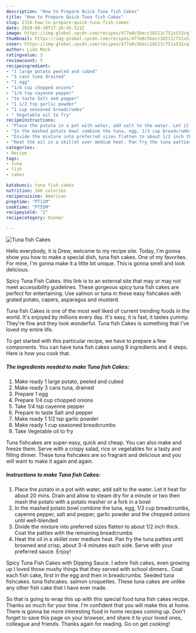 ```yaml
---
description: "How to Prepare Quick Tuna fish Cakes"
title: "How to Prepare Quick Tuna fish Cakes"
slug: 2316-how-to-prepare-quick-tuna-fish-cakes
date: 2020-08-30T17:26:45.521Z
image: https://img-global.cpcdn.com/recipes/477e8c5becc18213/751x532cq70/tuna-fish-cakes-recipe-main-photo.jpg
thumbnail: https://img-global.cpcdn.com/recipes/477e8c5becc18213/751x532cq70/tuna-fish-cakes-recipe-main-photo.jpg
cover: https://img-global.cpcdn.com/recipes/477e8c5becc18213/751x532cq70/tuna-fish-cakes-recipe-main-photo.jpg
author: Lida Mack
ratingvalue: 3
reviewcount: 5
recipeingredient:
- "1 large potato peeled and cubed"
- "3 cans tuna drained"
- "1 egg"
- "1/4 cup chopped onions"
- "1/4 tsp cayenne pepper"
- "to taste Salt and pepper"
- "1 1/2 tsp garlic powder"
- "1 cup seasoned breadcrumbs"
- " Vegetable oil to fry"
recipeinstructions:
- "Place the potato in a pot with water, add salt to the water. Let it heat for about 20 mins. Drain and allow to steam dry for a minute or two then mash the potato with a potato masher or a fork in a bowl"
- "In the mashed potato bowl combine the tuna, egg, 1/3 cup breadcrumbs, cayenne pepper, salt and pepper, garlic powder and the chopped onions until well-blended"
- "Divide the mixture into preferred sizes flatten to about 1/2 inch thick. Coat the patties with the remaining breadcrumbs"
- "Heat the oil in a skillet over medium heat. Pan fry the tuna patties until browned and crisp, about 3-4 minutes each side. Serve with your preferred sauce. Enjoy!"
categories:
- Recipe
tags:
- tuna
- fish
- cakes

katakunci: tuna fish cakes 
nutrition: 166 calories
recipecuisine: American
preptime: "PT11M"
cooktime: "PT55M"
recipeyield: "2"
recipecategory: Dinner

---
```



![Tuna fish Cakes](https://img-global.cpcdn.com/recipes/477e8c5becc18213/751x532cq70/tuna-fish-cakes-recipe-main-photo.jpg)

Hello everybody, it is Drew, welcome to my recipe site. Today, I'm gonna show you how to make a special dish, tuna fish cakes. One of my favorites. For mine, I'm gonna make it a little bit unique. This is gonna smell and look delicious.

Spicy Tuna Fish Cakes. this link is to an external site that may or may not meet accessibility guidelines. These gorgeous spicy tuna fish cakes are perfect for entertaining. Use salmon or tuna in these easy fishcakes with grated potato, capers, asparagus and mustard.

Tuna fish Cakes is one of the most well liked of current trending foods in the world. It's enjoyed by millions every day. It's easy, it is fast, it tastes yummy. They're fine and they look wonderful. Tuna fish Cakes is something that I've loved my entire life.


To get started with this particular recipe, we have to prepare a few components. You can have tuna fish cakes using 9 ingredients and 4 steps. Here is how you cook that.

<!--inarticleads1-->

##### The ingredients needed to make Tuna fish Cakes:

1. Make ready 1 large potato, peeled and cubed
1. Make ready 3 cans tuna, drained
1. Prepare 1 egg
1. Prepare 1/4 cup chopped onions
1. Take 1/4 tsp cayenne pepper
1. Prepare to taste Salt and pepper
1. Make ready 1 1/2 tsp garlic powder
1. Make ready 1 cup seasoned breadcrumbs
1. Take  Vegetable oil to fry


Tuna fishcakes are super-easy, quick and cheap. You can also make and freeze them. Serve with a crispy salad, rice or vegetables for a tasty and filling dinner. These tuna fishcakes are so fragrant and delicious and you will want to make it again and again. 

<!--inarticleads2-->

##### Instructions to make Tuna fish Cakes:

1. Place the potato in a pot with water, add salt to the water. Let it heat for about 20 mins. Drain and allow to steam dry for a minute or two then mash the potato with a potato masher or a fork in a bowl
1. In the mashed potato bowl combine the tuna, egg, 1/3 cup breadcrumbs, cayenne pepper, salt and pepper, garlic powder and the chopped onions until well-blended
1. Divide the mixture into preferred sizes flatten to about 1/2 inch thick. Coat the patties with the remaining breadcrumbs
1. Heat the oil in a skillet over medium heat. Pan fry the tuna patties until browned and crisp, about 3-4 minutes each side. Serve with your preferred sauce. Enjoy!


Spicy Tuna Fish Cakes with Dipping Sauce. I adore fish cakes, even growing up I loved those mushy things that they served with school dinners.. Coat each fish cake, first in the egg and then in breadcrumbs. Seeded tuna fishcakes. tuna fishcakes. salmon croquettes. These tuna cakes are unlike any other fish cake that I have ever made. 

So that is going to wrap this up with this special food tuna fish cakes recipe. Thanks so much for your time. I'm confident that you will make this at home. There is gonna be more interesting food in home recipes coming up. Don't forget to save this page on your browser, and share it to your loved ones, colleague and friends. Thanks again for reading. Go on get cooking!
